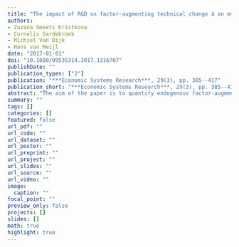 ```yaml
---
title: "The impact of R&D on factor-augmenting technical change â an empirical assessment at the sector level"
authors: 
- Zuzana Smeets Kristkova
- Cornelis Gardebroek
- Michiel Van Dijk
- Hans van Meijl
date: "2017-01-01"
doi: "10.1080/09535314.2017.1316707"
publishDate: ""
publication_types: ["2"]
publication: "***Economic Systems Research***, 29(3), pp. 385--417"
publication_short: "***Economic Systems Research***, 29(3), pp. 385--417"
abstract: "The aim of the paper is to quantify endogenous factor-augmenting technical change driven by R&D investments in a panel of 11 OECD countries over 1987-2007. This paper contributes to the scant empirical evidence on the speed, sources and direction of technical change for various sectors and production factors. Assuming cost-minimization behavior, a CES framework is used to derive a system of equations that is estimated by a GMM system estimator. The estimated factor-augmenting technology parameters show that in most sectors, technical change was labor-augmenting and labor-saving. Statistically significant effects of manufacturing and services R&D were found on factor-augmenting technical change (with the highest R&D elasticities found in the high-tech manufacturing and transport, storage and communication sectors). Whereas âin-house R&D stimulates total factor productivity, R&D spilled over to other sectors has a capital-augmenting effect accompanied by a higher use of labor. The results of this s..."
summary: ""
tags: []
categories: []
featured: false
url_pdf: ""
url_code: ""
url_dataset: ""
url_poster: ""
url_preprint: ""
url_project: ""
url_slides: ""
url_source: ""
url_video: ""
image: 
  caption: ""
focal_point: ""
preview_only: false
projects: []
slides: []
math: true
highlight: true
---
```

